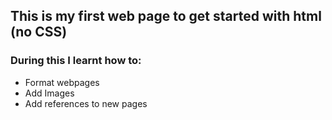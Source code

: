 ## This is my first web page to get started with html (no CSS)
### During this I learnt how to:
- Format webpages
- Add Images
- Add references to new pages

